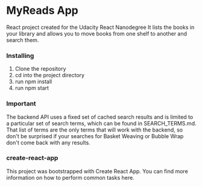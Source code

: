 # MyReads  App

React project created for the Udacity React Nanodegree
It lists the books in your library and allows you to move books from one shelf to another and search them.

### Installing

1. Clone the repository
2. cd into the project directory
3. run npm install
4. run npm start

### Important

The backend API uses a fixed set of cached search results and is limited to a particular set of search terms, which can be found in SEARCH_TERMS.md. That list of terms are the only terms that will work with the backend, so don't be surprised if your searches for Basket Weaving or Bubble Wrap don't come back with any results.

### create-react-app

This project was bootstrapped with Create React App. You can find more information on how to perform common tasks here.
